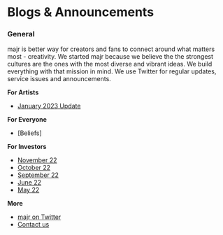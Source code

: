 # Blogs & Announcements 

### **General**
majr is better way for creators and fans to connect around what matters most - creativity. We started majr because we believe the the strongest cultures are the ones with the most diverse and vibrant ideas. We build everything with that mission in mind. We use Twitter for regular updates, service issues and announcements. 

**For Artists** 
- [January 2023 Update](https://github.com/majr-tech/com/blob/main/notes/artists/jan2023.md)

  
**For Everyone** 
- [Beliefs]
  
**For Investors** 
- [November 22](https://github.com/majr-tech/com/blob/main/notes/investor/01-Updates/11-2-22.md)
- [October 22](https://github.com/majr-tech/com/blob/main/notes/investor/01-Updates/10-12-22.md)
- [September 22](https://github.com/majr-tech/com/blob/notes/main/investor/01-Updates/9-7-22.md)
- [June 22](https://github.com/majr-tech/com/blob/main/notes/investor/01-Updates/6.30.22.md)
- [May 22](https://github.com/majr-tech/com/blob/main/notes/investor/01-Updates/5.17.22.md)
  
**More** 
- [majr on Twitter](https://twitter.com/majrapp)
- [Contact us](mailto:support@majr.tech)
